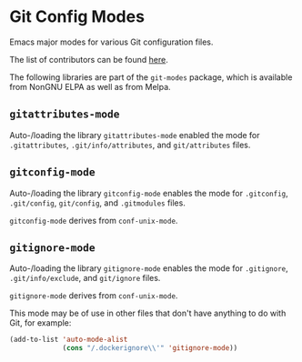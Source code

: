 Git Config Modes
================

Emacs major modes for various Git configuration files.

The list of contributors can be found
[here](https://github.com/magit/git-modes/graphs/contributors).

The following libraries are part of the `git-modes` package, which
is available from NonGNU ELPA as well as from Melpa.

`gitattributes-mode`
--------------------

Auto-/loading the library `gitattributes-mode` enabled the mode for
`.gitattributes`, `.git/info/attributes`, and `git/attributes` files.

`gitconfig-mode`
----------------

Auto-/loading the library `gitconfig-mode` enables the mode for
`.gitconfig`, `.git/config`, `git/config`, and `.gitmodules` files.

`gitconfig-mode` derives from `conf-unix-mode`.

`gitignore-mode`
----------------

Auto-/loading the library `gitignore-mode` enables the mode for
`.gitignore`, `.git/info/exclude`, and `git/ignore` files.

`gitignore-mode` derives from `conf-unix-mode`.

This mode may be of use in other files that don't have anything to do
with Git, for example:

```lisp
(add-to-list 'auto-mode-alist
             (cons "/.dockerignore\\'" 'gitignore-mode))
```
